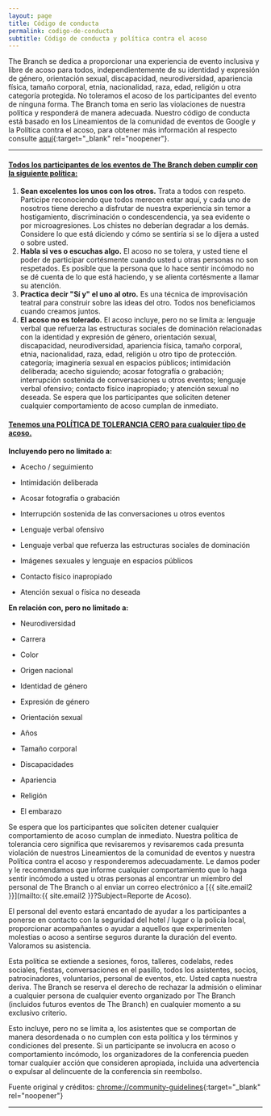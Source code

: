 ```yaml
---
layout: page
title: Código de conducta
permalink: codigo-de-conducta
subtitle: Código de conducta y política contra el acoso
---
```


The Branch se dedica a proporcionar una experiencia de evento inclusiva y libre de acoso para todos, independientemente de su identidad y expresión de género, orientación sexual, discapacidad, neurodiversidad, apariencia física, tamaño corporal, etnia, nacionalidad, raza, edad, religión u otra categoría protegida. No toleramos el acoso de los participantes del evento de ninguna forma. The Branch toma en serio las violaciones de nuestra política y responderá de manera adecuada. Nuestro código de conducta está basado en los Lineamientos de la comunidad de eventos de Google y la Política contra el acoso, para obtener más información al respecto consulte [aquí](#){:target="_blank" rel="noopener"}.   

* * *

#### <u>Todos los participantes de los eventos de The Branch deben cumplir con la siguiente política:</u>

1.  **Sean excelentes los unos con los otros.**
  Trata a todos con respeto. Participe reconociendo que todos merecen estar aquí, y cada uno de nosotros tiene derecho a disfrutar de nuestra experiencia sin temor a hostigamiento, discriminación o condescendencia, ya sea evidente o por microagresiones. Los chistes no deberían degradar a los demás. Considere lo que está diciendo y cómo se sentiría si se lo dijera a usted o sobre usted.
2.  **Habla si ves o escuchas algo.**
  El acoso no se tolera, y usted tiene el poder de participar cortésmente cuando usted u otras personas no son respetados. Es posible que la persona que lo hace sentir incómodo no se dé cuenta de lo que está haciendo, y se alienta cortésmente a llamar su atención.
3.  **Practica decir "Sí y" el uno al otro.**
  Es una técnica de improvisación teatral para construir sobre las ideas del otro. Todos nos beneficiamos cuando creamos juntos.
4.  **El acoso no es tolerado.**
  El acoso incluye, pero no se limita a: lenguaje verbal que refuerza las estructuras sociales de dominación relacionadas con la identidad y expresión de género, orientación sexual, discapacidad, neurodiversidad, apariencia física, tamaño corporal, etnia, nacionalidad, raza, edad, religión u otro tipo de protección. categoría; imaginería sexual en espacios públicos; intimidación deliberada; acecho siguiendo; acosar fotografía o grabación; interrupción sostenida de conversaciones u otros eventos; lenguaje verbal ofensivo; contacto físico inapropiado; y  atención sexual no deseada. Se espera que los participantes que soliciten detener cualquier comportamiento de acoso cumplan de inmediato.

#### <u>Tenemos una POLÍTICA DE TOLERANCIA CERO para cualquier tipo de acoso.</u>

**Incluyendo pero no limitado a:**

* Acecho / seguimiento  

* Intimidación deliberada 

* Acosar fotografía o grabación

* Interrupción sostenida de las conversaciones u otros eventos

* Lenguaje verbal ofensivo

* Lenguaje verbal que refuerza las estructuras sociales de dominación

* Imágenes sexuales y lenguaje en espacios públicos

* Contacto físico inapropiado

* Atención sexual o física no deseada

**En relación con, pero no limitado a:**

* Neurodiversidad

* Carrera

* Color

* Origen nacional

* Identidad de género

* Expresión de género

* Orientación sexual

* Años

* Tamaño corporal

* Discapacidades

* Apariencia

* Religión

* El embarazo

 Se espera que los participantes que soliciten detener cualquier comportamiento de acoso cumplan de inmediato. Nuestra política de tolerancia cero significa que revisaremos y revisaremos cada presunta violación de nuestros Lineamientos de la comunidad de eventos y nuestra Política contra el acoso y responderemos adecuadamente. Le damos poder y le recomendamos que informe cualquier comportamiento que lo haga sentir incómodo a usted u otras personas al encontrar un miembro del personal de The Branch o al enviar un correo electrónico a [{{ site.email2 }}](mailto:{{ site.email2 }}?Subject=Reporte de Acoso).  

El personal del evento estará encantado de ayudar a los participantes a ponerse en contacto con  la seguridad del hotel / lugar o la policía local, proporcionar acompañantes o ayudar a aquellos que experimenten molestias o acoso a sentirse seguros durante la duración del evento. Valoramos su asistencia.  

Esta política se extiende a sesiones, foros, talleres, codelabs, redes sociales, fiestas, conversaciones en el pasillo, todos los asistentes, socios, patrocinadores, voluntarios, personal de eventos, etc. Usted capta nuestra deriva. The Branch se reserva el derecho de rechazar la admisión o eliminar a cualquier persona de cualquier evento organizado por The Branch (incluidos futuros eventos de The Branch) en cualquier momento a su exclusivo criterio.  

Esto incluye, pero no se limita a, los asistentes que se comportan de manera desordenada o no cumplen con esta política y los términos y condiciones del presente. Si un participante se involucra en acoso o comportamiento incómodo, los organizadores de la conferencia pueden tomar cualquier acción que consideren apropiada, incluida una advertencia o expulsar al delincuente de la conferencia sin reembolso.  

Fuente original y créditos: [chrome://community-guidelines](https://developer.chrome.com/devsummit/community-guidelines){:target="_blank" rel="noopener"}

* * *